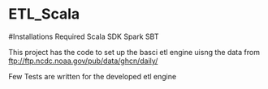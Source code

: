 # ETL_Scala

#Installations Required
Scala SDK
Spark
SBT


This project has the code to set up the basci etl engine uisng the data from ftp://ftp.ncdc.noaa.gov/pub/data/ghcn/daily/

Few Tests are written for the developed etl engine 



